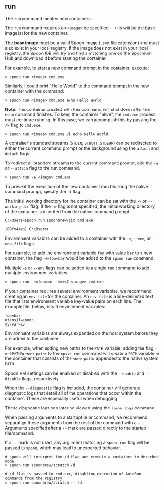 ## run

The `run` command creates new containers.

The `run` command requires an `<image>` be specified -- this will be the base image(s) for the new container.  

The **base image** must be a valid Spoon image (`.svm` file extension) and must also exist in your local registry. If the image does not exist in your local registry, the Spoon IDE will try and find a matching one on the Spoonium Hub and download it before starting the container. 

For example, to start a new command prompt in the container, execute: 

	> spoon run <image> cmd.exe

Similarly, I could print "Hello World" to the command prompt in the new container with the command: 

	> spoon run <image> cmd.exe echo Hello World

**Note**: The container created with this command will shut down after the `echo` command finishes. To keep the container "alive", the `cmd.exe` process must continue running. In this case, we can accomplish this by passing the `/k` flag to `cmd.exe`. 

	> spoon run <image> cmd.exe /k echo Hello World

A container's standard streams (`STDIN`, `STDOUT`, `STDERR`) can be redirected to either the current command prompt or the background using the `attach` and `detach` flags. 

To redirect all standard streams to the current command prompt, add the `-a` or `--attach` flag to the run command. 

	> spoon run -a <image> cmd.exe

To prevent the execution of the new container from blocking the native command prompt, specify the `-d` flag.

The initial working directory for the container can be set with the `-w` or `--working-dir` flag. If the `-w` flag is not specified, the initial working directory of the container is inherited from the native command prompt. 

	C:\Users>spoon run spoonbrew/git cmd.exe
	
	(08fx44zq) C:\Users>

Environment variables can be added to a container with the `-e`, `--env`, or `--env-file` flags. 

For example, to add the environment variable `foo` with value `bar` to a new container, the flag `-e=foo=bar` would be added to the `spoon run` command. 

Multiple `-e` or `--env` flags can be added to a single `run` command to add multiple environment variables. 

	> spoon run -e=foo=bar -e=x=2 <image> cmd.exe 

If your container requires several environment variables, we recommend creating an `env-file` for the container. An `env-file` is a line-delimited text file that lists environment variable key-value pairs on each line. The example file, below, lists 3 environment variables: 

	foo=bar
	utensil=spoon
	my-var=10

Environment variables are always expanded on the host system before they are added to the container. 

For example, when adding new paths to the `PATH` variable, adding the flag `-e=%PATH%;<new path>` to the `spoon run` command will create a `PATH` variable in the container that consists of the `<new path>` appended to the native system `PATH`. 

Spoon VM settings can be enabled or disabled with the `--enable` and `--disable` flags, respectively. 

When the `--diagnostic` flag is included, the container will generate diagnostic logs that detail all of the operations that occur within the container. These are especially useful when debugging 

These diagnostic logs can later be viewed using the `spoon logs` command. 

When passing arguments to a startupfile or command, we recommend separatign these arguments from the rest of the command with a `--`. Arguments specified after a `--` mark are passed directly to the startup file/command.

If a `--` mark is not used, any argument matching a `spoon run` flag will be passed to `spoon`, which may lead to unexpected behavior. 

    # spoon will interpret the /d flag and execute a container in detached mode
    > spoon run spoonbrew/scratch /d
    
    # /d flag is passed to cmd.exe, disabling execution of AutoRun commands from the registry
    > spoon run spoonbrew/scratch -- /d 